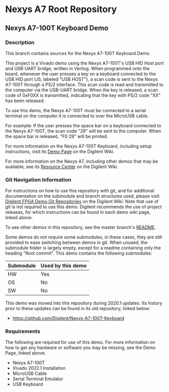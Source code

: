 # Nexys A7 Root Repository

## Nexys A7-100T Keyboard Demo

### Description

This branch contains sources for the Nexys A7-100T Keyboard Demo.

This project is a Vivado demo using the Nexys A7-100T's USB HID Host port and USB UART bridge, written in Verilog. When programmed onto the board, whenever the user presses a key on a keyboard connected to the USB HID port (J5, labeled "USB HOST"), a scan code is sent to the Nexys A7-100T through a PS/2 interface. This scan code is read and transmitted to the computer via the USB-UART bridge. When the key is released, a scan code of 0xF0XX is transmitted, indicating that the key with PS/2 code "XX" has been released.

To use this demo, the Nexys A7-100T must be connected to a serial terminal on the computer it is connected to over the MicroUSB cable. 

For example: If the user presses the space bar on a keyboard connected to the Nexys A7-100T, the scan code "29" will be sent to the computer.  When the space bar is released, "F0 29" will be printed.

For more information on the Nexys A7-100T Keyboard, including setup instructions, visit its [Demo Page](https://reference.digilentinc.com/reference/programmable-logic/nexys-a7/demos/keyboard) on the Digilent Wiki.

For more information on the Nexys A7, including other demos that may be available, see its [Resource Center](https://reference.digilentinc.com/reference/programmable-logic/nexys-a7/start) on the Digilent Wiki.

### Git Navigation Information

For instructions on how to use this repository with git, and for additional documentation on the submodule and branch structures used, please visit [Digilent FPGA Demo Git Repositories](https://reference.digilentinc.com/reference/programmable-logic/documents/git) on the Digilent Wiki. Note that use of git is not required to use this demo. Digilent recommends the use of project releases, for which instructions can be found in each demo wiki page, linked above.

To see other demos in this repository, see the master branch's [README](https://github.com/Digilent/Nexys-A7).

Some demos do not require some submodules, in these cases, they are still provided to ease switching between demos in git. When unused, the submodule folder is largely empty, except for a readme containing only the heading "Root commit". This demo contains the following submodules:

| Submodule | Used by this demo |
|-----------|-------------------|
| HW        | Yes         |
| OS        | No         |
| SW        | No         |

This demo was moved into this repository during 2020.1 updates. Its history prior to these updates can be found in its old repository, linked below:
* https://github.com/Digilent/Nexys-A7-100T-Keyboard

### Requirements

The following are required for use of this demo. For more information on how to get any hardware or software you may be missing, see the Demo Page, linked above.

* Nexys A7-100T
* Vivado 2022.1 Installation
* MicroUSB Cable
* Serial Terminal Emulator
* USB Keyboard